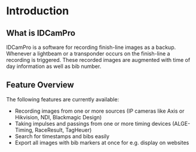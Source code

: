 ﻿# Introduction

## What is IDCamPro

IDCamPro is a software for recording finish-line images as a backup. Whenever a lightbeam or a transponder occurs on the finish-line a recording is triggered. These recorded images are augmented with time of day information as well as bib number. 

## Feature Overview

The following features are currently available: 

* Recording images from one or more sources (IP cameras like Axis or Hikvision, NDI, Blackmagic Design)
* Taking impulses and passings from one or more timing devices (ALGE-Timing, RaceResult, TagHeuer)
* Search for timestamps and bibs easily
* Export all images with bib markers at once for e.g. display on websites

<!--
<iframe width="560" height="315" src="https://www.youtube.com/embed/XicU4O1dWq8" title="YouTube video player" frameborder="0" allow="accelerometer; autoplay; clipboard-write; encrypted-media; gyroscope; picture-in-picture" allowfullscreen></iframe>
-->